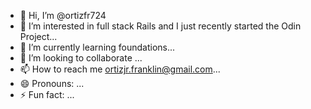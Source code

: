 - 👋 Hi, I’m @ortizfr724
- 👀 I’m interested in full stack Rails and I just recently started the Odin Project...
- 🌱 I’m currently learning foundations...
- 💞️ I’m looking to collaborate ...
- 📫 How to reach me ortizjr.franklin@gmail.com...
- 😄 Pronouns: ...
- ⚡ Fun fact: ...

<!---
ortizfr724/ortizfr724 is a ✨ special ✨ repository because its `README.md` (this file) appears on your GitHub profile.
You can click the Preview link to take a look at your changes.
--->
